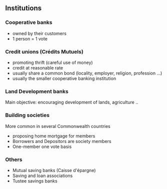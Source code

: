 ## Institutions
### Cooperative banks 
- owned by their customers
- 1 person = 1 vote

### Credit unions (Crédits Mutuels)
- promoting thrift (careful use of money)
- credit at reasonable rate
- usually share a common bond (locality, employer, religion, profession ...)
- usually the smaller cooperative banking institution

### Land Development banks
Main objective: encouraging development of lands, agriculture ..

### Building societies
More common in several Commonwealth countries
- proposing home mortgage for members
- Borrowers and Depositors are society members
- One-member one vote basis

### Others 
- Mutual saving banks (Caisse d'épargne)
- Saving and loan associations
- Tustee savings banks
